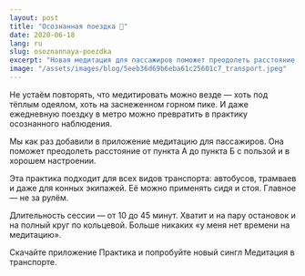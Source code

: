 ```yaml
---
layout: post
title: "Осознанная поездка 💺"
date: 2020-06-18
lang: ru
slug: osoznannaya-poezdka
excerpt: "Новая медитация для пассажиров поможет преодолеть расстояние с пользой и в хорошем настроении."
image: "/assets/images/blog/5eeb36d69b6eba61c25601c7_transport.jpeg"
---
```


Не устаём повторять, что медитировать можно везде — хоть под тёплым одеялом, хоть на заснеженном горном пике. И даже ежедневную поездку в метро можно превратить в практику осознанного наблюдения.

Мы как раз добавили в приложение медитацию для пассажиров. Она поможет преодолеть расстояние от пункта А до пункта Б с пользой и в хорошем настроении.

Эта практика подходит для всех видов транспорта: автобусов, трамваев и даже для конных экипажей. Её можно применять сидя и стоя. Главное — не за рулём.

Длительность сессии — от 10 до 45 минут. Хватит и на пару остановок и на полный круг по кольцевой. Больше никаких «у меня нет времени на медитацию».

Скачайте приложение Практика и попробуйте новый сингл Медитация в транспорте.